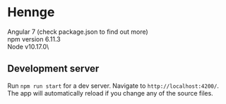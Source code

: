 # Hennge

Angular 7 (check package.json to find out more)\
npm version 6.11.3\
Node v10.17.0\

## Development server

Run `npm run start` for a dev server. Navigate to `http://localhost:4200/`. The app will automatically reload if you change any of the source files.
